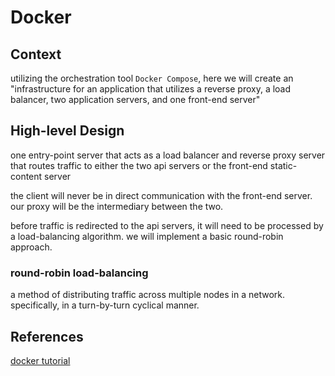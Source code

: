 # Docker

## Context

utilizing the orchestration tool `Docker Compose`, here we will create an "infrastructure
for an application that utilizes a reverse proxy, a load balancer, two application servers, and one front-end server"

## High-level Design

one entry-point server that acts as a load balancer and reverse proxy server that 
routes traffic to either the two api servers or the front-end static-content server

the client will never be in direct communication with the front-end server.
our proxy will be the intermediary between the two.

before traffic is redirected to the api servers, it will need to be processed by a
load-balancing algorithm. we will implement a basic round-robin approach.

### round-robin load-balancing 

a method of distributing traffic across multiple nodes in a network. specifically,
in a turn-by-turn cyclical manner.

## References

[docker tutorial](https://docs.docker.com/get-started/introduction/)

